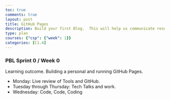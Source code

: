 ```yaml
---
toc: true
comments: true
layout: post
title: GitHub Pages
description: Build your first Blog.  This will help us communicate results.
type: plan
courses: {"csp": {"week": 1}}
categories: [C1.4]
---
```


### PBL Sprint 0 / Week 0
Learning outcome. Building a personal and running GitHub Pages.
- Monday: Live review of Tools and GitHub.
- Tuesday through Thursday: Tech Talks and work.
- Wednesday: Code, Code, Coding
